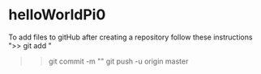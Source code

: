 # helloWorldPi0

To add files to gitHub after creating a repository follow these instructions
">> git add <FILENAME>"
>> git commit -m "<COMMENT>"
>> git push -u origin master

